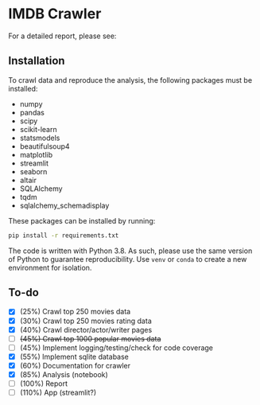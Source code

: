 # IMDB Crawler

For a detailed report, please see: 

## Installation

To crawl data and reproduce the analysis, the following packages must be installed:

- numpy
- pandas
- scipy
- scikit-learn
- statsmodels
- beautifulsoup4
- matplotlib
- streamlit
- seaborn
- altair
- SQLAlchemy
- tqdm
- sqlalchemy_schemadisplay

These packages can be installed by running:

```bash
pip install -r requirements.txt
```

The code is written with Python 3.8. As such, please use the same version of Python to guarantee reproducibility. Use `venv` or `conda` to create a new environment for isolation.

## To-do

- [X] (25%) Crawl top 250 movies data
- [X] (30%) Crawl top 250 movies rating data
- [X] (40%) Crawl director/actor/writer pages
- [ ] ~~(45%) Crawl top 1000 popular movies data~~
- [ ] (45%) Implement logging/testing/check for code coverage
- [X] (55%) Implement sqlite database
- [X] (60%) Documentation for crawler
- [X] (85%) Analysis (notebook)
- [ ] (100%) Report
- [ ] (110%) App (streamlit?)